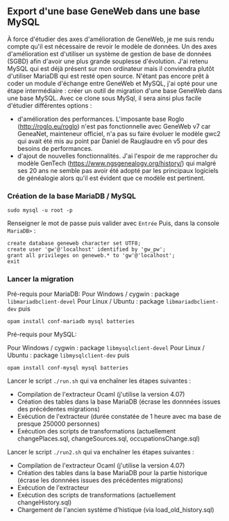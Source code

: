 ## Export d'une base GeneWeb dans une base MySQL

À force d'étudier des axes d'amélioration de GeneWeb, je me suis rendu compte qu'il est nécessaire de revoir le modèle de données. Un des axes d'amélioration est d'utiliser un système de gestion de base de données (SGBD) afin d'avoir une plus grande souplesse d'évolution. J'ai retenu MySQL qui est déjà présent sur mon ordinateur mais il conviendra plutôt d'utiliser MariaDB qui est resté open source. N'étant pas encore prêt à coder un module d'échange entre GeneWeb et MySQL, j'ai opté pour une étape intermédiaire : créer un outil de migration d'une base GeneWeb dans une base MySQL. Avec ce clone sous MySql, il sera ainsi plus facile d'étudier différentes options :
* d'amélioration des performances. L'imposante base Roglo (http://roglo.eu/roglo) n'est pas fonctionnelle avec GeneWeb v7 car GeneaNet, mainteneur officiel, n'a pas su faire évoluer le modèle gwc2 qui avait été mis au point par Daniel de Rauglaudre en v5 pour des besoins de performances.
* d'ajout de nouvelles fonctionnalités. J'ai l'espoir de me rapprocher du modèle GenTech (https://www.ngsgenealogy.org/history/) qui malgré ses 20 ans ne semble pas avoir été adopté par les principaux logiciels de généalogie alors qu'il est évident que ce modèle est pertinent.

### Création de la base MariaDB / MySQL
```
sudo mysql -u root -p
```
Renseigner le mot de passe puis valider avec `Entrée`
Puis, dans la console `MariaDB>` :
```
create database geneweb character set UTF8;
create user 'gw'@'localhost' identified by 'gw_pw';
grant all privileges on geneweb.* to 'gw'@'localhost';
exit
```

### Lancer la migration

Pré-requis pour MariaDB:
Pour Windows / cygwin : package ```libmariadbclient-devel```
Pour Linux / Ubuntu : package ```libmariadbclient-dev```
puis
```
opam install conf-mariadb mysql batteries
```

Pré-requis pour MySQL:

Pour Windows / cygwin : package ```libmysqlclient-devel```
Pour Linux / Ubuntu : package ```libmysqlclient-dev```
puis
```
opam install conf-mysql mysql batteries
```

Lancer le script ```./run.sh``` qui va enchaîner les étapes suivantes :
* Compilation de l'extracteur Ocaml (j'utilise la version 4.07)
* Création des tables dans la base MariaDB (écrase les donnnées issues des précédentes migrations)
* Exécution de l'extracteur (durée constatée de 1 heure avec ma base de presque 250000 personnes)
* Exécution des scripts de transformations (actuellement changePlaces.sql, changeSources.sql, occupationsChange.sql)

Lancer le script ```./run2.sh``` qui va enchaîner les étapes suivantes :
* Compilation de l'extracteur Ocaml (j'utilise la version 4.07)
* Création des tables dans la base MariaDB pour la partie historique (écrase les donnnées issues des précédentes migrations)
* Exécution de l'extracteur
* Exécution des scripts de transformations (actuellement changeHistory.sql)
* Chargement de l'ancien système d'histique (via load_old_history.sql)
